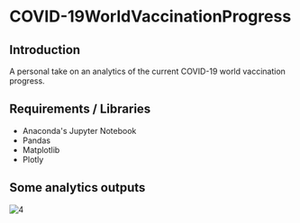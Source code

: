 # COVID-19WorldVaccinationProgress

## Introduction

A personal take on an analytics of the current COVID-19 world vaccination progress.

## Requirements / Libraries
* Anaconda's Jupyter Notebook
* Pandas 
* Matplotlib
* Plotly

## Some analytics outputs

![4](https://user-images.githubusercontent.com/52802728/129816669-9ce8b4f5-91f7-4e63-a2fd-b5818344ecd4.jpg)
